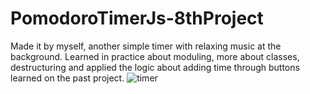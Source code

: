 # PomodoroTimerJs-8thProject
Made it by myself, another simple timer with relaxing music at the background. Learned in practice about moduling, more about classes, 
destructuring and applied the logic about adding time through buttons learned on the past project.
![timer](https://github.com/vinoduarte/TimerByMyselfJs-8thProject/assets/139930713/41979578-7805-4123-bf82-eb1aafd52776)
